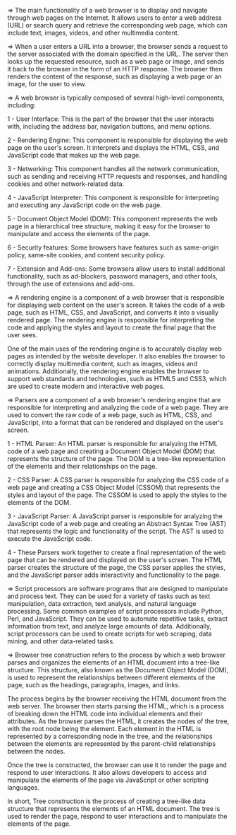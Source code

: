 

=> The main functionality of a web browser is to display and navigate through web pages on the Internet. It allows users to enter a web address (URL) or search query and retrieve the corresponding web page, which can include text, images, videos, and other multimedia content.

=> When a user enters a URL into a browser, the browser sends a request to the server associated with the domain specified in the URL. The server then looks up the requested resource, such as a web page or image, and sends it back to the browser in the form of an HTTP response. The browser then renders the content of the response, such as displaying a web page or an image, for the user to view.

=>  A web browser is typically composed of several high-level components, including:

 1 - User Interface: This is the part of the browser that the user interacts with, including the address bar, navigation buttons, and menu options.

 2 - Rendering Engine: This component is responsible for displaying the web page on the user's screen. It interprets and displays the HTML, CSS, and JavaScript code that makes  up the web page.

 3 - Networking: This component handles all the network communication, such as sending and receiving HTTP requests and responses, and handling cookies and other network-related data.

 4 - JavaScript Interpreter: This component is responsible for interpreting and executing any JavaScript code on the web page.

 5 - Document Object Model (DOM): This component represents the web page in a hierarchical tree structure, making it easy for the browser to manipulate and access the elements of the page.

 6 - Security features: Some browsers have features such as same-origin policy, same-site cookies, and content security policy.

 7 - Extension and Add-ons: Some browsers allow users to install additional functionality, such as ad-blockers, password managers, and other tools, through the use of extensions and add-ons.


=>  A rendering engine is a component of a web browser that is responsible for displaying web content on the user's screen. It takes the code of a web page, such as HTML, CSS, and JavaScript, and converts it into a visually rendered page. The rendering engine is responsible for interpreting the code and applying the styles and layout to create the final page that the user sees.

One of the main uses of the rendering engine is to accurately display web pages as intended by the website developer. It also enables the browser to correctly display multimedia content, such as images, videos and animations. Additionally, the rendering engine enables the browser to support web standards and technologies, such as HTML5 and CSS3, which are used to create modern and interactive web pages.


=>  Parsers are a component of a web browser's rendering engine that are responsible for interpreting and analyzing the code of a web page. They are used to convert the raw code of a web page, such as HTML, CSS, and JavaScript, into a format that can be rendered and displayed on the user's screen.

  1 - HTML Parser: An HTML parser is responsible for analyzing the HTML code of a web page and creating a Document Object Model (DOM) that represents the structure of the page. The DOM is a tree-like representation of the elements and their relationships on the page.

  2 - CSS Parser: A CSS parser is responsible for analyzing the CSS code of a web page and creating a CSS Object Model (CSSOM) that represents the styles and layout of the page. The CSSOM is used to apply the styles to the elements of the DOM.

  3 - JavaScript Parser: A JavaScript parser is responsible for analyzing the JavaScript code of a web page and creating an Abstract Syntax Tree (AST) that represents the logic and functionality of the script. The AST is used to execute the JavaScript code.

  4 - These Parsers work together to create a final representation of the web page that can be rendered and displayed on the user's screen. The HTML parser creates the structure of the page, the CSS parser applies the styles, and the JavaScript parser adds interactivity and functionality to the page.


=>  Script processors are software programs that are designed to manipulate and process text. They can be used for a variety of tasks such as text manipulation, data extraction, text analysis, and natural language processing. Some common examples of script processors include Python, Perl, and JavaScript. They can be used to automate repetitive tasks, extract information from text, and analyze large amounts of data. Additionally, script processors can be used to create scripts for web scraping, data mining, and other data-related tasks.

=>  Browser tree construction refers to the process by which a web browser parses and organizes the elements of an HTML document into a tree-like structure. This structure, also known as the Document Object Model (DOM), is used to represent the relationships between different elements of the page, such as the headings, paragraphs, images, and links.

The process begins by the browser receiving the HTML document from the web server. The browser then starts parsing the HTML, which is a process of breaking down the HTML code into individual elements and their attributes. As the browser parses the HTML, it creates the nodes of the tree, with the root node being the <html> element. Each element in the HTML is represented by a corresponding node in the tree, and the relationships between the elements are represented by the parent-child relationships between the nodes.

Once the tree is constructed, the browser can use it to render the page and respond to user interactions. It also allows developers to access and manipulate the elements of the page via JavaScript or other scripting languages.

In short, Tree construction is the process of creating a tree-like data structure that represents the elements of an HTML document. The tree is used to render the page, respond to user interactions and to manipulate the elements of the page.